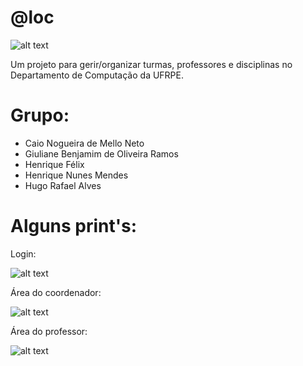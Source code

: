 # @loc

![alt text](https://github.com/ricknunesmendes/aloc/raw/master/aloc-system.png)

Um projeto para gerir/organizar turmas, professores e disciplinas no Departamento de Computação da UFRPE.

 # Grupo: 
 
 * Caio Nogueira de Mello Neto
 * Giuliane Benjamim de Oliveira Ramos
 * Henrique Félix
 * Henrique Nunes Mendes
 * Hugo Rafael Alves
 
 
 # Alguns print's:

Login:

![alt text](https://github.com/ricknunesmendes/aloc/raw/master/alocLogin.png) 

Área do coordenador:

![alt text](https://github.com/ricknunesmendes/aloc/raw/master/alocProfessor.png)

Área do professor:

![alt text](https://github.com/ricknunesmendes/aloc/raw/master/image.png)

